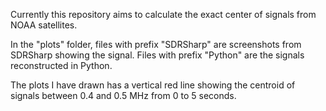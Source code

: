 Currently this repository aims to calculate the exact center of signals from NOAA satellites.

In the "plots" folder, files with prefix "SDRSharp" are screenshots from SDRSharp showing the signal. Files with prefix "Python" are the signals reconstructed in Python.

The plots I have drawn has a vertical red line showing the centroid of signals between 0.4 and 0.5 MHz from 0 to 5 seconds.

